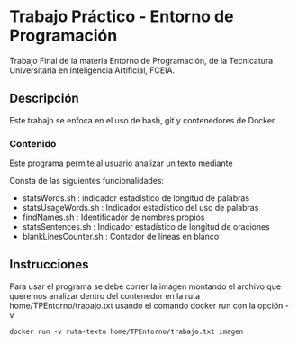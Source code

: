 # Trabajo Práctico - Entorno de Programación
Trabajo Final de la materia Entorno de Programación, de la Tecnicatura Universitaria en Inteligencia Artificial, FCEIA.

## Descripción
Este trabajo se enfoca en el uso de bash, git y contenedores de Docker

### Contenido
Este programa permite al usuario analizar un texto mediante 

Consta de las siguientes funcionalidades:
- statsWords.sh : indicador estadístico de longitud de palabras
- statsUsageWords.sh : Indicador estadístico del uso de palabras
- findNames.sh : Identificador de nombres propios
- statsSentences.sh : Indicador estadístico de longitud de oraciones
- blankLinesCounter.sh : Contador de líneas en blanco

## Instrucciones
Para usar el programa se debe correr la imagen montando el archivo que queremos analizar dentro del contenedor en la ruta 
home/TPEntorno/trabajo.txt
usando el comando docker run con la opción -v

```
docker run -v ruta-texto home/TPEntorno/trabajo.txt imagen
```
